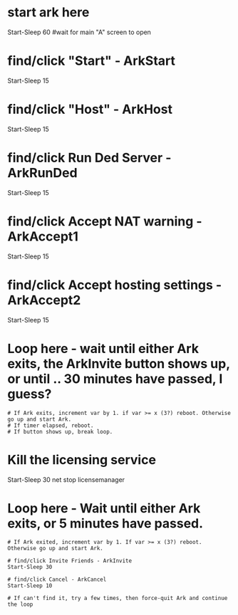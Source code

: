 # start ark here
Start-Sleep 60 #wait for main "A" screen to open

# find/click "Start" - ArkStart
Start-Sleep 15

# find/click "Host" - ArkHost
Start-Sleep 15

# find/click Run Ded Server - ArkRunDed
Start-Sleep 15

# find/click Accept NAT warning - ArkAccept1
Start-Sleep 15

# find/click Accept hosting settings - ArkAccept2
Start-Sleep 15

# Loop here - wait until either Ark exits, the ArkInvite button shows up, or until .. 30 minutes have passed, I guess?
    # If Ark exits, increment var by 1. if var >= x (3?) reboot. Otherwise go up and start Ark.
    # If timer elapsed, reboot.
    # If button shows up, break loop.

# Kill the licensing service
Start-Sleep 30
net stop licensemanager

# Loop here - Wait until either Ark exits, or 5 minutes have passed.
    # If Ark exited, increment var by 1. If var >= x (3?) reboot. Otherwise go up and start Ark.

    # find/click Invite Friends - ArkInvite
    Start-Sleep 30

    # find/click Cancel - ArkCancel
    Start-Sleep 10

    # If can't find it, try a few times, then force-quit Ark and continue the loop